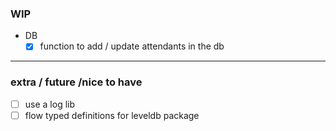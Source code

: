 ### WIP
- DB
  - [x] function to add / update attendants in the db

-----

### extra / future /nice to have

- [ ] use a log lib
- [ ] flow typed definitions for leveldb package
